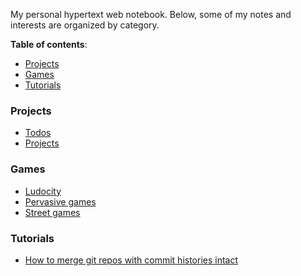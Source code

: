 My personal hypertext web notebook. Below, some of my notes and interests are
organized by category.

**Table of contents**:

- [Projects](#projects)
- [Games](#games)
- [Tutorials](#tutorials)

### Projects

- [Todos](todos.md)
- [Projects](projects.md)

### Games

- [Ludocity](ludocity.md)
- [Pervasive games](pervasive-games.md)
- [Street games](street-games.md)

### Tutorials

- [How to merge git repos with commit histories intact](combining-git-repos.md)
